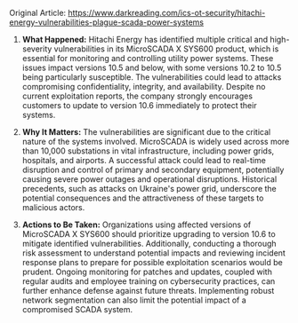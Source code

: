 Original Article: https://www.darkreading.com/ics-ot-security/hitachi-energy-vulnerabilities-plague-scada-power-systems

1) **What Happened:** Hitachi Energy has identified multiple critical and high-severity vulnerabilities in its MicroSCADA X SYS600 product, which is essential for monitoring and controlling utility power systems. These issues impact versions 10.5 and below, with some versions 10.2 to 10.5 being particularly susceptible. The vulnerabilities could lead to attacks compromising confidentiality, integrity, and availability. Despite no current exploitation reports, the company strongly encourages customers to update to version 10.6 immediately to protect their systems.

2) **Why It Matters:** The vulnerabilities are significant due to the critical nature of the systems involved. MicroSCADA is widely used across more than 10,000 substations in vital infrastructure, including power grids, hospitals, and airports. A successful attack could lead to real-time disruption and control of primary and secondary equipment, potentially causing severe power outages and operational disruptions. Historical precedents, such as attacks on Ukraine's power grid, underscore the potential consequences and the attractiveness of these targets to malicious actors.

3) **Actions to Be Taken:** Organizations using affected versions of MicroSCADA X SYS600 should prioritize upgrading to version 10.6 to mitigate identified vulnerabilities. Additionally, conducting a thorough risk assessment to understand potential impacts and reviewing incident response plans to prepare for possible exploitation scenarios would be prudent. Ongoing monitoring for patches and updates, coupled with regular audits and employee training on cybersecurity practices, can further enhance defense against future threats. Implementing robust network segmentation can also limit the potential impact of a compromised SCADA system.